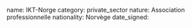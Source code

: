 name: IKT-Norge
category: private_sector
nature:  Association professionnelle 
nationality: Norvège
date_signed:
    